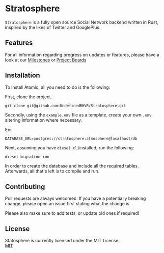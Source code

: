 # Stratosphere
`Stratosphere` is a fully open source Social Network backend written in Rust, inspired by the likes of Twitter and GooglePlus.

## Features
For all information regarding progress on updates or features, please have a look at our
[Milestones](https://github.com/UndefinedBHVR/Stratosphere/milestones) or [Project Boards](https://github.com/UndefinedBHVR/Stratosphere/projects/)
## Installation
To install Atomic, all you need to do is the following:

First, clone the project.
```bash
git clone git@github.com:UndefinedBHVR/Stratosphere.git
```
Secondly, using the `example.env` file as a template, create your own `.env`, altering information where necessary.

Ex: 
```dotenv
DATABASE_URL=postgres://stratosphere:atmosphere@localhost/db
```
Next, assuming you have `diesel_cli`installed, run the following:
```shell script
diesel migration run
```
In order to create the database and include all the required tables.\
Afterwards, all that's left is to compile and run.
## Contributing
Pull requests are always welcomed. If you have a potentially breaking change, please open an issue first stating what the change is.

Please also make sure to add tests, or update old ones if required!

## License
Statosphere is currently licensed under the MIT License.\
[MIT](https://choosealicense.com/licenses/mit/)